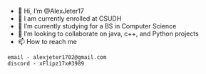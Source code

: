 - 👋 Hi, I’m @AlexJeter17
- 👀 I am currently enrolled at CSUDH
- 🌱 I’m currently studying for a BS in Computer Science
- 💞️ I’m looking to collaborate on java, c++, and Python projects
- 📫 How to reach me 
 ```
 email - alexjeter1702@gmail.com
 discord - xFlipz17x#3989
 ```

<!---
AlexJeter17/AlexJeter17 is a ✨ special ✨ repository because its `README.md` (this file) appears on your GitHub profile.
You can click the Preview link to take a look at your changes.
--->
